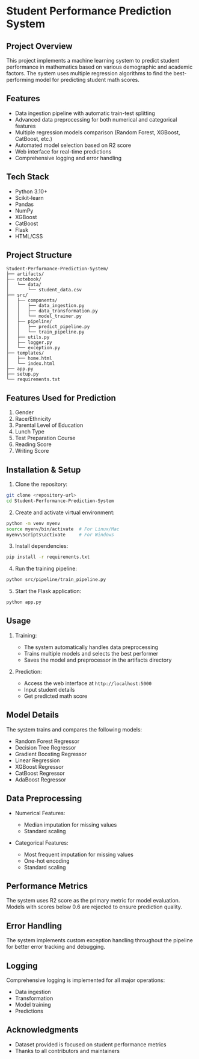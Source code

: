 # Student Performance Prediction System

## Project Overview

This project implements a machine learning system to predict student performance in mathematics based on various demographic and academic factors. The system uses multiple regression algorithms to find the best-performing model for predicting student math scores.

## Features

- Data ingestion pipeline with automatic train-test splitting
- Advanced data preprocessing for both numerical and categorical features
- Multiple regression models comparison (Random Forest, XGBoost, CatBoost, etc.)
- Automated model selection based on R2 score
- Web interface for real-time predictions
- Comprehensive logging and error handling

## Tech Stack

- Python 3.10+
- Scikit-learn
- Pandas
- NumPy
- XGBoost
- CatBoost
- Flask
- HTML/CSS

## Project Structure

```
Student-Performance-Prediction-System/
├── artifacts/
├── notebook/
│   └── data/
│       └── student_data.csv
├── src/
│   ├── components/
│   │   ├── data_ingestion.py
│   │   ├── data_transformation.py
│   │   └── model_trainer.py
│   ├── pipeline/
│   │   ├── predict_pipeline.py
│   │   └── train_pipeline.py
│   ├── utils.py
│   ├── logger.py
│   └── exception.py
├── templates/
│   ├── home.html
│   └── index.html
├── app.py
├── setup.py
└── requirements.txt
```

## Features Used for Prediction

1. Gender
2. Race/Ethnicity
3. Parental Level of Education
4. Lunch Type
5. Test Preparation Course
6. Reading Score
7. Writing Score

## Installation & Setup

1. Clone the repository:
```bash
git clone <repository-url>
cd Student-Performance-Prediction-System
```

2. Create and activate virtual environment:
```bash
python -m venv myenv
source myenv/bin/activate  # For Linux/Mac
myenv\Scripts\activate     # For Windows
```

3. Install dependencies:
```bash
pip install -r requirements.txt
```

4. Run the training pipeline:
```bash
python src/pipeline/train_pipeline.py
```

5. Start the Flask application:
```bash
python app.py
```

## Usage

1. Training:
   - The system automatically handles data preprocessing
   - Trains multiple models and selects the best performer
   - Saves the model and preprocessor in the artifacts directory

2. Prediction:
   - Access the web interface at `http://localhost:5000`
   - Input student details
   - Get predicted math score

## Model Details

The system trains and compares the following models:
- Random Forest Regressor
- Decision Tree Regressor
- Gradient Boosting Regressor
- Linear Regression
- XGBoost Regressor
- CatBoost Regressor
- AdaBoost Regressor

## Data Preprocessing

- Numerical Features:
  - Median imputation for missing values
  - Standard scaling

- Categorical Features:
  - Most frequent imputation for missing values
  - One-hot encoding
  - Standard scaling

## Performance Metrics

The system uses R2 score as the primary metric for model evaluation. Models with scores below 0.6 are rejected to ensure prediction quality.

## Error Handling

The system implements custom exception handling throughout the pipeline for better error tracking and debugging.

## Logging

Comprehensive logging is implemented for all major operations:
- Data ingestion
- Transformation
- Model training
- Predictions

## Acknowledgments

- Dataset provided is focused on student performance metrics
- Thanks to all contributors and maintainers